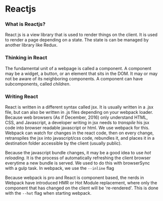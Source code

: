 # Reactjs

### What is Reactjs?
React js is a view library that is used to render things on the client.
It is used to render a page depending on a state.
The state is can be managed by another library like Redux.

### Thinking in React
The fundamental unit of a webpage is called a component.
A component may be a widget, a button, or an element that sits in the DOM.
It may or may not be aware of its neighboring components.
A component can have subcomponents, called *children*.


### Writing React
React is written in a different syntax called jsx.
It is usually written in a .jsx file, but can also be written in .js files depending on your webpack loader.
Because web browsers (As if December, 2016) only understand HTML, CSS, and Javascript, a developer writing in jsx needs to *transpile* his jsx code into browser readable javascript or html. We use webpack for this. Webpack can watch for changes in the react code, then on every change, retranspiles the jsx into javascript/css code, rebundles it, and places it in a destination folder accessible by the client (usually public).

Because the javascript bundle changes, it may be a good idea to use *hot reloading*. It is the process of automatically refreshing the client browser everytime a new bundle is served. We used to do this with browserSync with a gulp task. In webpack, we use the `--inline` flag

Because webpack is pro and React is component based, the nerds in Webpack have introduced HMR or Hot Module replacement, where only the component that has changed on the client will be 're-rendered'. This is done with the `--hot` flag when starting webpack.

